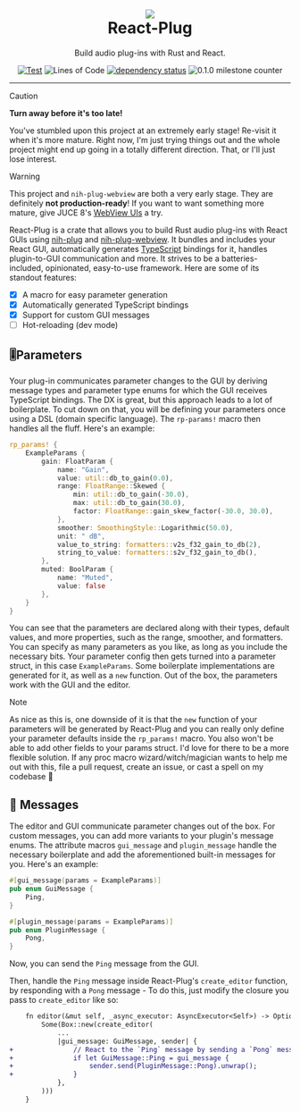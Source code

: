 <div align="center">
<h1>
<img src="https://github.com/user-attachments/assets/000ce122-5dc2-40b6-9a63-bf8942bc3b79">
<div>React-Plug</div>
</h1>
<p>
Build audio plug-ins with Rust and React.
</p>

[![Test](https://github.com/223230/react_plug/actions/workflows/test.yml/badge.svg)](https://github.com/223230/react_plug/actions/workflows/test.yml)
![Lines of Code](https://img.shields.io/badge/dynamic/json?url=https%3A%2F%2Fapi.codetabs.com%2Fv1%2Floc%2F%3Fgithub%3D223230%2Freact_plug%26branch%3Dmain&query=%24%5B%3F(%40.language%3D%3D%22Rust%22)%5D.linesOfCode&label=Lines%20of%20Code&labelColor=gray&color=blue)
[![dependency status](https://deps.rs/repo/github/223230/react_plug/status.svg)](https://deps.rs/repo/github/223230/react_plug)
![0.1.0 milestone counter](https://img.shields.io/github/milestones/progress-percent/223230/react_plug/1)

</div>

---

> [!CAUTION]
> **Turn away before it's too late!**
> 
> You've stumbled upon this project at an extremely early stage! Re-visit it when
> it's more mature. Right now, I'm just trying things out and the whole project
> might end up going in a totally different direction. That, or I'll just lose
> interest.

> [!WARNING]
> This project and `nih-plug-webview` are both a very early stage. They are
> definitely **not production-ready**! If you want to want something more mature,
> give JUCE 8's [WebView UIs](https://juce.com/blog/juce-8-feature-overview-webview-uis/) a try.

React-Plug is a crate that allows you to build Rust audio plug-ins with React GUIs
using [nih-plug](https://github.com/robbert-vdh/nih-plug) and [nih-plug-webview](https://github.com/httnn/nih-plug-webview). It bundles and includes your
React GUI, automatically generates [TypeScript](https://typescriptlang.org) bindings for it, handles
plugin-to-GUI communication and more. It strives to be a batteries-included,
opinionated, easy-to-use framework. Here are some of its standout features:

  - [x] A macro for easy parameter generation
  - [x] Automatically generated TypeScript bindings
  - [x] Support for custom GUI messages
  - [ ] Hot-reloading (dev mode)

## 🎚️Parameters

Your plug-in communicates parameter changes to the GUI by deriving message types and
parameter type enums for which the GUI receives TypeScript bindings. The DX is
great, but this approach leads to a lot of boilerplate. To cut down on that, you
will be defining your parameters once using a DSL (domain specific language). The
`rp-params!` macro then handles all the fluff. Here's an example:

```rust
rp_params! {
    ExampleParams {
        gain: FloatParam {
            name: "Gain",
            value: util::db_to_gain(0.0),
            range: FloatRange::Skewed {
                min: util::db_to_gain(-30.0),
                max: util::db_to_gain(30.0),
                factor: FloatRange::gain_skew_factor(-30.0, 30.0),
            },
            smoother: SmoothingStyle::Logarithmic(50.0),
            unit: " dB",
            value_to_string: formatters::v2s_f32_gain_to_db(2),
            string_to_value: formatters::s2v_f32_gain_to_db(),
        },
        muted: BoolParam {
            name: "Muted",
            value: false
        },
    }
}
```

You can see that the parameters are declared along with their types, default values,
and more properties, such as the range, smoother, and formatters. You can specify as
many parameters as you like, as long as you include the necessary bits. Your
parameter config then gets turned into a parameter struct, in this case
`ExampleParams`. Some boilerplate implementations are generated for it, as well as
a `new` function. Out of the box, the parameters work with the GUI and the editor.

> [!NOTE]
> As nice as this is, one downside of it is that the `new` function of your
> parameters will be generated by React-Plug and you can really only define your
> parameter defaults inside the `rp_params!` macro. You also won't be able to add
> other fields to your params struct. I'd love for there to be a more flexible
> solution. If any proc macro wizard/witch/magician wants to help me out with this,
> file a pull request, create an issue, or cast a spell on my codebase 🧙

## 💬 Messages

The editor and GUI communicate parameter changes out of the box. For custom
messages, you can add more variants to your plugin's message enums. The attribute
macros `gui_message` and `plugin_message` handle the necessary boilerplate and add
the aforementioned built-in messages for you. Here's an example:

```rust
#[gui_message(params = ExampleParams)]
pub enum GuiMessage {
    Ping,
}

#[plugin_message(params = ExampleParams)]
pub enum PluginMessage {
    Pong,
}
```

Now, you can send the `Ping` message from the GUI.

[//]: # (TODO: Example for dispatching inside React)

Then, handle the `Ping` message inside React-Plug's `create_editor` function, by
responding with a `Pong` message - To do this, just modify the closure you pass to
`create_editor` like so:

```diff
    fn editor(&mut self, _async_executor: AsyncExecutor<Self>) -> Option<Box<dyn Editor>> {
        Some(Box::new(create_editor(
            ...
            |gui_message: GuiMessage, sender| {
+               // React to the `Ping` message by sending a `Pong` message.
+               if let GuiMessage::Ping = gui_message {
+                   sender.send(PluginMessage::Pong).unwrap();
+               }
            },
        )))
    }
```
